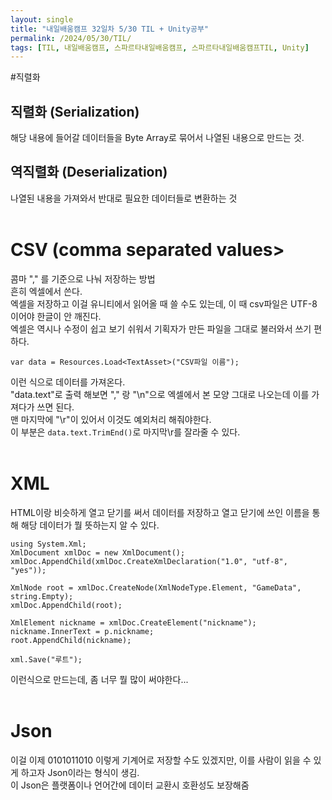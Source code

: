 ```yaml
---
layout: single
title: "내일배움캠프 32일차 5/30 TIL + Unity공부"
permalink: /2024/05/30/TIL/
tags: [TIL, 내일배움캠프, 스파르타내일배움캠프, 스파르타내일배움캠프TIL, Unity]
---
```


#직렬화
## 직렬화 (Serialization)
해당 내용에 들어갈 데이터들을 Byte Array로 묶어서 나열된 내용으로 만드는 것.  
## 역직렬화 (Deserialization)
나열된 내용을 가져와서 반대로 필요한 데이터들로 변환하는 것  
<br>

# CSV (comma separated values>
콤마 "," 를 기준으로 나눠 저장하는 방법  
흔히 엑셀에서 쓴다.  
엑셀을 저장하고 이걸 유니티에서 읽어올 때 쓸 수도 있는데, 이 때 csv파일은 UTF-8 이어야 한글이 안 깨진다.  
엑셀은 역시나 수정이 쉽고 보기 쉬워서 기획자가 만든 파일을 그대로 불러와서 쓰기 편하다.  
```
var data = Resources.Load<TextAsset>("CSV파일 이름");
```
이런 식으로 데이터를 가져온다.  
"data.text"로 출력 해보면 "," 랑 "\n"으로 엑셀에서 본 모양 그대로 나오는데 이를 가져다가 쓰면 된다.  
맨 마지막에 "\r"이 있어서 이것도 예외처리 해줘야한다.  
이 부분은 ``` data.text.TrimEnd() ```로 마지막\r를 잘라줄 수 있다.  
<br>

# XML
HTML이랑 비슷하게 열고 닫기를 써서 데이터를 저장하고 열고 닫기에 쓰인 이름을 통해 해당 데이터가 뭘 뜻하는지 알 수 있다.  
```
using System.Xml;
XmlDocument xmlDoc = new XmlDocument();
xmlDoc.AppendChild(xmlDoc.CreateXmlDeclaration("1.0", "utf-8", "yes"));

XmlNode root = xmlDoc.CreateNode(XmlNodeType.Element, "GameData", string.Empty);
xmlDoc.AppendChild(root);

XmlElement nickname = xmlDoc.CreateElement("nickname");
nickname.InnerText = p.nickname;
root.AppendChild(nickname);

xml.Save("루트");
```
이런식으로 만드는데, 좀 너무 뭘 많이 써야한다...  
<br>

# Json
이걸 이제 0101011010 이렇게 기계어로 저장할 수도 있겠지만, 이를 사람이 읽을 수 있게 하고자 Json이라는 형식이 생김.  
이 Json은 플랫폼이나 언어간에 데이터 교환시 호환성도 보장해줌  

<br>
